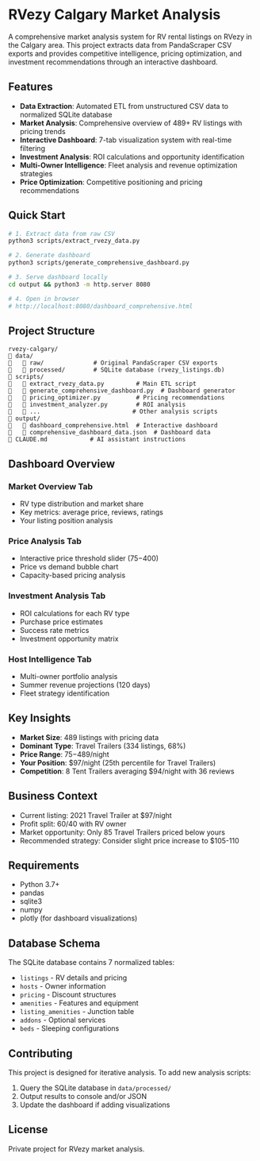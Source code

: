 # RVezy Calgary Market Analysis

A comprehensive market analysis system for RV rental listings on RVezy in the Calgary area. This project extracts data from PandaScraper CSV exports and provides competitive intelligence, pricing optimization, and investment recommendations through an interactive dashboard.

## Features

- **Data Extraction**: Automated ETL from unstructured CSV data to normalized SQLite database
- **Market Analysis**: Comprehensive overview of 489+ RV listings with pricing trends
- **Interactive Dashboard**: 7-tab visualization system with real-time filtering
- **Investment Analysis**: ROI calculations and opportunity identification
- **Multi-Owner Intelligence**: Fleet analysis and revenue optimization strategies
- **Price Optimization**: Competitive positioning and pricing recommendations

## Quick Start

```bash
# 1. Extract data from raw CSV
python3 scripts/extract_rvezy_data.py

# 2. Generate dashboard
python3 scripts/generate_comprehensive_dashboard.py

# 3. Serve dashboard locally
cd output && python3 -m http.server 8080

# 4. Open in browser
# http://localhost:8080/dashboard_comprehensive.html
```

## Project Structure

```
rvezy-calgary/
   data/
      raw/              # Original PandaScraper CSV exports
      processed/        # SQLite database (rvezy_listings.db)
   scripts/
      extract_rvezy_data.py         # Main ETL script
      generate_comprehensive_dashboard.py  # Dashboard generator
      pricing_optimizer.py          # Pricing recommendations
      investment_analyzer.py        # ROI analysis
      ...                          # Other analysis scripts
   output/
      dashboard_comprehensive.html  # Interactive dashboard
      comprehensive_dashboard_data.json  # Dashboard data
   CLAUDE.md            # AI assistant instructions
```

## Dashboard Overview

### Market Overview Tab
- RV type distribution and market share
- Key metrics: average price, reviews, ratings
- Your listing position analysis

### Price Analysis Tab
- Interactive price threshold slider ($75-$400)
- Price vs demand bubble chart
- Capacity-based pricing analysis

### Investment Analysis Tab
- ROI calculations for each RV type
- Purchase price estimates
- Success rate metrics
- Investment opportunity matrix

### Host Intelligence Tab
- Multi-owner portfolio analysis
- Summer revenue projections (120 days)
- Fleet strategy identification

## Key Insights

- **Market Size**: 489 listings with pricing data
- **Dominant Type**: Travel Trailers (334 listings, 68%)
- **Price Range**: $75-$489/night
- **Your Position**: $97/night (25th percentile for Travel Trailers)
- **Competition**: 8 Tent Trailers averaging $94/night with 36 reviews

## Business Context

- Current listing: 2021 Travel Trailer at $97/night
- Profit split: 60/40 with RV owner
- Market opportunity: Only 85 Travel Trailers priced below yours
- Recommended strategy: Consider slight price increase to $105-110

## Requirements

- Python 3.7+
- pandas
- sqlite3
- numpy
- plotly (for dashboard visualizations)

## Database Schema

The SQLite database contains 7 normalized tables:
- `listings` - RV details and pricing
- `hosts` - Owner information
- `pricing` - Discount structures
- `amenities` - Features and equipment
- `listing_amenities` - Junction table
- `addons` - Optional services
- `beds` - Sleeping configurations

## Contributing

This project is designed for iterative analysis. To add new analysis scripts:
1. Query the SQLite database in `data/processed/`
2. Output results to console and/or JSON
3. Update the dashboard if adding visualizations

## License

Private project for RVezy market analysis.